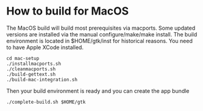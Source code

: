 # How to build for MacOS

The MacOS build will build most prerequisites via macports. Some updated versions are installed via the manual configure/make/make install. The build environment is located in $HOME/gtk/inst for historical reasons. You need to have Apple XCode installed.

```
cd mac-setup
./installmacports.sh
./cleanmacports.sh
./build-gettext.sh
./build-mac-integration.sh
```

Then your build environment is ready and you can create the app bundle

```
./complete-build.sh $HOME/gtk
```
